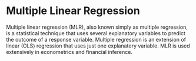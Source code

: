 # Multiple Linear Regression
Multiple linear regression (MLR), also known simply as multiple regression, is a statistical technique that uses several explanatory variables to predict the outcome of a response variable.
Multiple regression is an extension of linear (OLS) regression that uses just one explanatory variable. MLR is used extensively in econometrics and financial inference.
